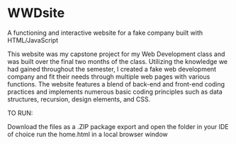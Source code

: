 # WWDsite
A functioning and interactive website for a fake company built with HTML/JavaScript

This website was my capstone project for my Web Development class and was built over the final two months of the class.
Utilizing the knowledge we had gained throughout the semester, I created a fake web development company and fit their
needs through multiple web pages with various functions. The website features a blend of back-end and front-end coding
practices and implements numerous basic coding principles such as data structures, recursion, design elements, and CSS.



TO RUN: 

Download the files as a .ZIP package
export and open the folder in your IDE of choice
run the home.html in a local browser window
